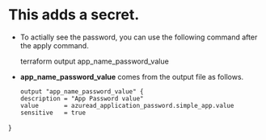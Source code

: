 # This adds a secret.

- To actially see the password, you can use the following command after the apply command.

    terraform output app_name_password_value

- **app_name_password_value** comes from the output file as follows.

  ```
  output "app_name_password_value" {
  description = "App Password value"
  value       = azuread_application_password.simple_app.value
  sensitive   = true
}
  ```  
